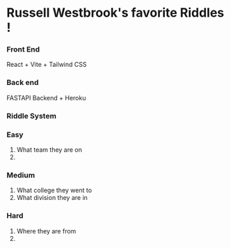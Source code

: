 
# Russell Westbrook's favorite Riddles ! 


### Front End
React + Vite + Tailwind CSS

### Back end
FASTAPI Backend + Heroku


### Riddle System

### Easy
1. What team they are on
2. 

### Medium
1. What college they went to
2. What division they are in

### Hard
1. Where they are from
2. 